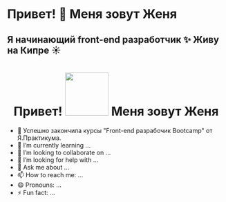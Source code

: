 

# Привет! 👋  Меня зовут Женя
  
## Я начинающий front-end разработчик ✨ Живу на Кипре ☀️

<div id="header" align="center">
    <h1>Привет!
        <img src="https://media4.giphy.com/media/L2SfTHdXDS98D4jfK6/giphy.gif?cid=ecf05e47bk14n36hayt7hbjz76rtjprpyig0x6ovo2p6h25v&ep=v1_stickers_search&rid=giphy.gif&ct=s" width="100"/>
        Меня зовут Женя
    </h1>
    
</div>

- 🔭 Успешно закончила курсы "Front-end разрабочик Bootcamp" от Я.Практикума. 
- 🌱 I’m currently learning ...
- 👯 I’m looking to collaborate on ...
- 🤔 I’m looking for help with ...
- 💬 Ask me about ...
- 📫 How to reach me: ...
- 😄 Pronouns: ...
- ⚡ Fun fact: ...

